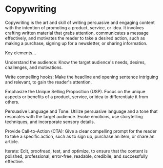 # Copywriting

Copywriting is the art and skill of writing persuasive and engaging content with the intention of promoting a product, service, or idea. It involves crafting written material that grabs attention, communicates a message effectively, and motivates the reader to take a desired action, such as making a purchase, signing up for a newsletter, or sharing information.

Key elements…

Understand the audience: Know the target audience's needs, desires, challenges, and motivations. 

Write compelling hooks: Make the headline and opening sentence intriguing and relevant, to gain the reader's attention.

Emphasize the Unique Selling Proposition (USP). Focus on the unique aspects or benefits of a product, service, or idea to differentiate it from others.

Persuasive Language and Tone: Utilize persuasive language and a tone that resonates with the target audience. Evoke emotions, use storytelling techniques, and incorporate sensory details.

Provide Call-to-Action (CTA): Give a clear compelling prompt for the reader to take a specific action, such as to sign up, purchase an item, or share an article.

Iterate: Edit, proofread, test, and optimize, to ensure that the content is polished, professional,  error-free, readable, credibile, and successfully effective.
